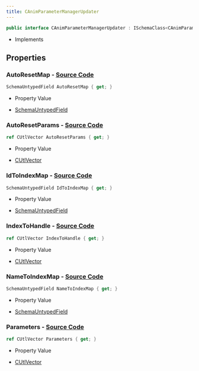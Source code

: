 ```yaml
---
title: CAnimParameterManagerUpdater
---
```


```csharp
public interface CAnimParameterManagerUpdater : ISchemaClass<CAnimParameterManagerUpdater>, ISchemaField, ISchemaClass, INativeHandle
```

- Implements

## Properties

### **AutoResetMap** - [Source Code](https://github.com/swiftly-solution/swiftlys2/blob/main/managed/src/SwiftlyS2.Generated/Schemas/Interfaces/CAnimParameterManagerUpdater.cs#L32)

```csharp
SchemaUntypedField AutoResetMap { get; }
```

- Property Value

- [SchemaUntypedField](/docs/api/shared/schemas/schemauntypedfield)

### **AutoResetParams** - [Source Code](https://github.com/swiftly-solution/swiftlys2/blob/main/managed/src/SwiftlyS2.Generated/Schemas/Interfaces/CAnimParameterManagerUpdater.cs#L29)

```csharp
ref CUtlVector AutoResetParams { get; }
```

- Property Value

- [CUtlVector](/docs/api/)

### **IdToIndexMap** - [Source Code](https://github.com/swiftly-solution/swiftlys2/blob/main/managed/src/SwiftlyS2.Generated/Schemas/Interfaces/CAnimParameterManagerUpdater.cs#L20)

```csharp
SchemaUntypedField IdToIndexMap { get; }
```

- Property Value

- [SchemaUntypedField](/docs/api/shared/schemas/schemauntypedfield)

### **IndexToHandle** - [Source Code](https://github.com/swiftly-solution/swiftlys2/blob/main/managed/src/SwiftlyS2.Generated/Schemas/Interfaces/CAnimParameterManagerUpdater.cs#L26)

```csharp
ref CUtlVector IndexToHandle { get; }
```

- Property Value

- [CUtlVector](/docs/api/)

### **NameToIndexMap** - [Source Code](https://github.com/swiftly-solution/swiftlys2/blob/main/managed/src/SwiftlyS2.Generated/Schemas/Interfaces/CAnimParameterManagerUpdater.cs#L23)

```csharp
SchemaUntypedField NameToIndexMap { get; }
```

- Property Value

- [SchemaUntypedField](/docs/api/shared/schemas/schemauntypedfield)

### **Parameters** - [Source Code](https://github.com/swiftly-solution/swiftlys2/blob/main/managed/src/SwiftlyS2.Generated/Schemas/Interfaces/CAnimParameterManagerUpdater.cs#L17)

```csharp
ref CUtlVector Parameters { get; }
```

- Property Value

- [CUtlVector](/docs/api/)

